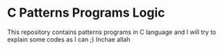 # C Patterns Programs Logic
This repository contains patterns programs in C language
and I will try to explain some codes as I can ;) Inchae allah
